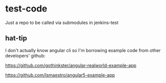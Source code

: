 # test-code
Just a repo to be called via submodules in jenkins-test

## hat-tip
I don't actually know angular cli so I'm borrowing example code from other developers' github:

https://github.com/gothinkster/angular-realworld-example-app

https://github.com/Ismaestro/angular5-example-app
